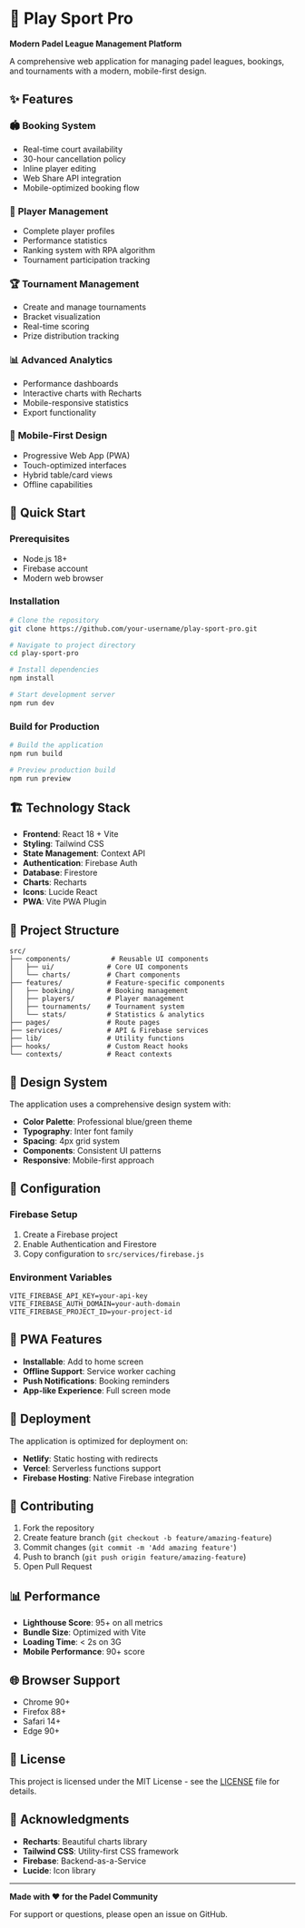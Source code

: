 # 🎾 Play Sport Pro

**Modern Padel League Management Platform**

A comprehensive web application for managing padel leagues, bookings, and tournaments with a modern, mobile-first design.

## ✨ Features

### 🏟️ **Booking System**
- Real-time court availability
- 30-hour cancellation policy
- Inline player editing
- Web Share API integration
- Mobile-optimized booking flow

### 👥 **Player Management**
- Complete player profiles
- Performance statistics
- Ranking system with RPA algorithm
- Tournament participation tracking

### 🏆 **Tournament Management**
- Create and manage tournaments
- Bracket visualization
- Real-time scoring
- Prize distribution tracking

### 📊 **Advanced Analytics**
- Performance dashboards
- Interactive charts with Recharts
- Mobile-responsive statistics
- Export functionality

### 📱 **Mobile-First Design**
- Progressive Web App (PWA)
- Touch-optimized interfaces
- Hybrid table/card views
- Offline capabilities

## 🚀 Quick Start

### Prerequisites
- Node.js 18+
- Firebase account
- Modern web browser

### Installation

```bash
# Clone the repository
git clone https://github.com/your-username/play-sport-pro.git

# Navigate to project directory
cd play-sport-pro

# Install dependencies
npm install

# Start development server
npm run dev
```

### Build for Production

```bash
# Build the application
npm run build

# Preview production build
npm run preview
```

## 🏗️ Technology Stack

- **Frontend**: React 18 + Vite
- **Styling**: Tailwind CSS
- **State Management**: Context API
- **Authentication**: Firebase Auth
- **Database**: Firestore
- **Charts**: Recharts
- **Icons**: Lucide React
- **PWA**: Vite PWA Plugin

## 📁 Project Structure

```
src/
├── components/          # Reusable UI components
│   ├── ui/             # Core UI components
│   └── charts/         # Chart components
├── features/           # Feature-specific components
│   ├── booking/        # Booking management
│   ├── players/        # Player management
│   ├── tournaments/    # Tournament system
│   └── stats/          # Statistics & analytics
├── pages/              # Route pages
├── services/           # API & Firebase services
├── lib/                # Utility functions
├── hooks/              # Custom React hooks
└── contexts/           # React contexts
```

## 🎨 Design System

The application uses a comprehensive design system with:

- **Color Palette**: Professional blue/green theme
- **Typography**: Inter font family
- **Spacing**: 4px grid system
- **Components**: Consistent UI patterns
- **Responsive**: Mobile-first approach

## 🔧 Configuration

### Firebase Setup

1. Create a Firebase project
2. Enable Authentication and Firestore
3. Copy configuration to `src/services/firebase.js`

### Environment Variables

```env
VITE_FIREBASE_API_KEY=your-api-key
VITE_FIREBASE_AUTH_DOMAIN=your-auth-domain
VITE_FIREBASE_PROJECT_ID=your-project-id
```

## 📱 PWA Features

- **Installable**: Add to home screen
- **Offline Support**: Service worker caching
- **Push Notifications**: Booking reminders
- **App-like Experience**: Full screen mode

## 🚀 Deployment

The application is optimized for deployment on:

- **Netlify**: Static hosting with redirects
- **Vercel**: Serverless functions support
- **Firebase Hosting**: Native Firebase integration

## 🤝 Contributing

1. Fork the repository
2. Create feature branch (`git checkout -b feature/amazing-feature`)
3. Commit changes (`git commit -m 'Add amazing feature'`)
4. Push to branch (`git push origin feature/amazing-feature`)
5. Open Pull Request

## 📊 Performance

- **Lighthouse Score**: 95+ on all metrics
- **Bundle Size**: Optimized with Vite
- **Loading Time**: < 2s on 3G
- **Mobile Performance**: 90+ score

## 🌐 Browser Support

- Chrome 90+
- Firefox 88+
- Safari 14+
- Edge 90+

## 📄 License

This project is licensed under the MIT License - see the [LICENSE](LICENSE) file for details.

## 🙏 Acknowledgments

- **Recharts**: Beautiful charts library
- **Tailwind CSS**: Utility-first CSS framework
- **Firebase**: Backend-as-a-Service
- **Lucide**: Icon library

---

**Made with ❤️ for the Padel Community**

For support or questions, please open an issue on GitHub.
